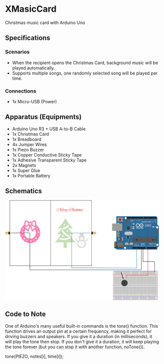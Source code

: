 # XMasicCard
Christmas music card with Arduino Uno

## Specifications
### Scenarios
* When the recipient opens the Christmas Card, background music will be played automatically.
* Supports multiple songs, one randomly selected song will be played per time.

### Connections
* 1x Micro-USB (Power)

## Apparatus (Equipments)
- Arduino Uno R3 + USB A-to-B Cable
- 1x Christmas Card
- 1x Breadboard
- 4x Jumper Wires
- 1x Piezo Buzzer
- 1x Copper Conductive Sticky Tape
- 1x Adhesive Transparent Sticky Tape
- 2x Magnets
- 1x Super Glue
- 1x Portable Battery

## Schematics
![Circuit Diagram](XMasicCard_Circuit.png)

## Code to Note
One of Arduino's many useful built-in commands is the tone() function. This function drives an output pin at a certain frequency, making it perfect for driving buzzers and speakers. If you give it a duration (in milliseconds), it will play the tone then stop. If you don't give it a duration, it will keep playing the tone forever (but you can stop it with another function, noTone()).

tone(PIEZO, notes[i], time[i]); 
